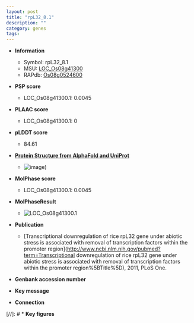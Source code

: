 ```yaml
---
layout: post
title: "rpL32_8.1"
description: ""
category: genes
tags: 
---
```


* **Information**  
    + Symbol: rpL32_8.1  
    + MSU: [LOC_Os08g41300](http://rice.plantbiology.msu.edu/cgi-bin/ORF_infopage.cgi?orf=LOC_Os08g41300)  
    + RAPdb: [Os08g0524600](http://rapdb.dna.affrc.go.jp/viewer/gbrowse_details/irgsp1?name=Os08g0524600)  

* **PSP score**  
    + LOC_Os08g41300.1: 0.0045 

* **PLAAC score**  
    + LOC_Os08g41300.1: 0 

* **pLDDT score**
    + 84.61

* **[Protein Structure from AlphaFold and UniProt](https://www.uniprot.org/uniprotkb/Q0J4B8/entry#structure)**
    + ![image](https://ricepsp.github.io/images/Q0/AF-Q0J4B8-F1.png))

* **MolPhase score**
    + LOC_Os08g41300.1: 0.0045

* **MolPhaseResult**
    + ![LOC_Os08g41300.1](https://ricepsp.github.io/pictures/LOC_Os08g/LOC_Os08g41300.1.png)

* **Publication**  
    + [Transcriptional downregulation of rice rpL32 gene under abiotic stress is associated with removal of transcription factors within the promoter region](http://www.ncbi.nlm.nih.gov/pubmed?term=Transcriptional downregulation of rice rpL32 gene under abiotic stress is associated with removal of transcription factors within the promoter region%5BTitle%5D), 2011, PLoS One.

* **Genbank accession number**  

* **Key message**  

* **Connection**  

[//]: # * **Key figures**  


